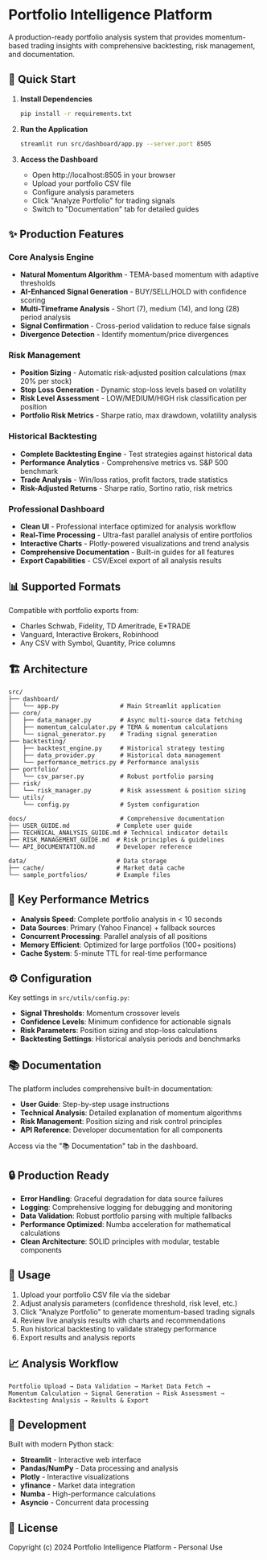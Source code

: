 # Portfolio Intelligence Platform

A production-ready portfolio analysis system that provides momentum-based trading insights with comprehensive backtesting, risk management, and documentation.

## 🚀 Quick Start

1. **Install Dependencies**
   ```bash
   pip install -r requirements.txt
   ```

2. **Run the Application**
   ```bash
   streamlit run src/dashboard/app.py --server.port 8505
   ```

3. **Access the Dashboard**
   - Open http://localhost:8505 in your browser
   - Upload your portfolio CSV file
   - Configure analysis parameters
   - Click "Analyze Portfolio" for trading signals
   - Switch to "Documentation" tab for detailed guides

## ✨ Production Features

### Core Analysis Engine
- **Natural Momentum Algorithm** - TEMA-based momentum with adaptive thresholds
- **AI-Enhanced Signal Generation** - BUY/SELL/HOLD with confidence scoring
- **Multi-Timeframe Analysis** - Short (7), medium (14), and long (28) period analysis
- **Signal Confirmation** - Cross-period validation to reduce false signals
- **Divergence Detection** - Identify momentum/price divergences

### Risk Management
- **Position Sizing** - Automatic risk-adjusted position calculations (max 20% per stock)
- **Stop Loss Generation** - Dynamic stop-loss levels based on volatility
- **Risk Level Assessment** - LOW/MEDIUM/HIGH risk classification per position
- **Portfolio Risk Metrics** - Sharpe ratio, max drawdown, volatility analysis

### Historical Backtesting
- **Complete Backtesting Engine** - Test strategies against historical data
- **Performance Analytics** - Comprehensive metrics vs. S&P 500 benchmark
- **Trade Analysis** - Win/loss ratios, profit factors, trade statistics
- **Risk-Adjusted Returns** - Sharpe ratio, Sortino ratio, risk metrics

### Professional Dashboard
- **Clean UI** - Professional interface optimized for analysis workflow
- **Real-Time Processing** - Ultra-fast parallel analysis of entire portfolios
- **Interactive Charts** - Plotly-powered visualizations and trend analysis
- **Comprehensive Documentation** - Built-in guides for all features
- **Export Capabilities** - CSV/Excel export of all analysis results

## 📊 Supported Formats

Compatible with portfolio exports from:
- Charles Schwab, Fidelity, TD Ameritrade, E*TRADE
- Vanguard, Interactive Brokers, Robinhood
- Any CSV with Symbol, Quantity, Price columns

## 🏗️ Architecture

```
src/
├── dashboard/
│   └── app.py                 # Main Streamlit application
├── core/
│   ├── data_manager.py        # Async multi-source data fetching
│   ├── momentum_calculator.py # TEMA & momentum calculations
│   └── signal_generator.py    # Trading signal generation
├── backtesting/
│   ├── backtest_engine.py     # Historical strategy testing
│   ├── data_provider.py       # Historical data management
│   └── performance_metrics.py # Performance analysis
├── portfolio/
│   └── csv_parser.py          # Robust portfolio parsing
├── risk/
│   └── risk_manager.py        # Risk assessment & position sizing
└── utils/
    └── config.py              # System configuration

docs/                          # Comprehensive documentation
├── USER_GUIDE.md             # Complete user guide
├── TECHNICAL_ANALYSIS_GUIDE.md # Technical indicator details
├── RISK_MANAGEMENT_GUIDE.md  # Risk principles & guidelines
└── API_DOCUMENTATION.md      # Developer reference

data/                         # Data storage
├── cache/                    # Market data cache
└── sample_portfolios/        # Example files
```

## 🎯 Key Performance Metrics

- **Analysis Speed**: Complete portfolio analysis in < 10 seconds
- **Data Sources**: Primary (Yahoo Finance) + fallback sources
- **Concurrent Processing**: Parallel analysis of all positions
- **Memory Efficient**: Optimized for large portfolios (100+ positions)
- **Cache System**: 5-minute TTL for real-time performance

## ⚙️ Configuration

Key settings in `src/utils/config.py`:
- **Signal Thresholds**: Momentum crossover levels
- **Confidence Levels**: Minimum confidence for actionable signals  
- **Risk Parameters**: Position sizing and stop-loss calculations
- **Backtesting Settings**: Historical analysis periods and benchmarks

## 📚 Documentation

The platform includes comprehensive built-in documentation:
- **User Guide**: Step-by-step usage instructions
- **Technical Analysis**: Detailed explanation of momentum algorithms
- **Risk Management**: Position sizing and risk control principles  
- **API Reference**: Developer documentation for all components

Access via the "📚 Documentation" tab in the dashboard.

## 🔒 Production Ready

- **Error Handling**: Graceful degradation for data source failures
- **Logging**: Comprehensive logging for debugging and monitoring
- **Data Validation**: Robust portfolio parsing with multiple fallbacks
- **Performance Optimized**: Numba acceleration for mathematical calculations
- **Clean Architecture**: SOLID principles with modular, testable components

## 🚀 Usage

1. Upload your portfolio CSV file via the sidebar
2. Adjust analysis parameters (confidence threshold, risk level, etc.)
3. Click "Analyze Portfolio" to generate momentum-based trading signals
4. Review live analysis results with charts and recommendations
5. Run historical backtesting to validate strategy performance
6. Export results and analysis reports

## 📈 Analysis Workflow

```
Portfolio Upload → Data Validation → Market Data Fetch → 
Momentum Calculation → Signal Generation → Risk Assessment → 
Backtesting Analysis → Results & Export
```

## 🔧 Development

Built with modern Python stack:
- **Streamlit** - Interactive web interface
- **Pandas/NumPy** - Data processing and analysis  
- **Plotly** - Interactive visualizations
- **yfinance** - Market data integration
- **Numba** - High-performance calculations
- **Asyncio** - Concurrent data processing

## 📄 License

Copyright (c) 2024 Portfolio Intelligence Platform - Personal Use